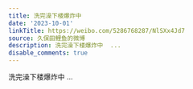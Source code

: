```yaml
---
title: 洗完澡下楼爆炸中
date: '2023-10-01'
linkTitle: https://weibo.com/5286768287/NlSXx4Jd7
source: 久保田鲤鱼的微博
description: 洗完澡下楼爆炸中  ...
disable_comments: true
---
```

洗完澡下楼爆炸中  ...